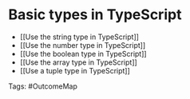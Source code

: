 # Basic types in TypeScript

- [[Use the string type in TypeScript]]
- [[Use the number type in TypeScript]]
- [[Use the boolean type in TypeScript]]
- [[Use the array type in TypeScript]]
- [[Use a tuple type in TypeScript]]

Tags: #OutcomeMap 